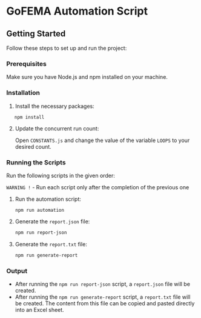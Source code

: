 # GoFEMA Automation Script

## Getting Started

Follow these steps to set up and run the project:

### Prerequisites

Make sure you have Node.js and npm installed on your machine.

### Installation

1. Install the necessary packages:

```
   npm install
```

2. Update the concurrent run count:

   Open `CONSTANTS.js` and change the value of the variable `LOOPS` to your desired count.

### Running the Scripts

Run the following scripts in the given order:

`WARNING !` - Run each script only after the completion of the previous one

1. Run the automation script:

   ```
   npm run automation
   ```

2. Generate the `report.json` file:

   ```sh
   npm run report-json
   ```

3. Generate the `report.txt` file:

   ```sh
   npm run generate-report
   ```

### Output

- After running the `npm run report-json` script, a `report.json` file will be created.
- After running the `npm run generate-report` script, a `report.txt` file will be created. The content from this file can be copied and pasted directly into an Excel sheet.
